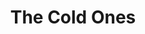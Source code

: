 ---
layout: product
product_id: 1419071258686
id: 1419071258686
title: The Cold Ones
body_html: >-
  <p>Taken in Tofino, BC during February of 2018.</p>

  <p>A great cabin weekend full of great people in the woods of Tofino is the story behind this photo. We ended up going for a long walk along the beach this day, but surprisingly going to the beach at night and stargazing were some of the most memorable moments of the trip.</p>

  <p> </p>
vendor: Connell McCarthy
product_type: Photo Print
created_at: 2018-08-22T19:56:58-04:00
handle: the-cold-ones
updated_at: 2022-01-18T10:42:36-05:00
published_at: 2018-08-22T19:38:24-04:00
template_suffix: ""
status: active
published_scope: global
tags: Batch 01, beach, ocean, Print, rain, water
admin_graphql_api_id: gid://shopify/Product/1419071258686
variants:
  - product_id: 1419071258686
    id: 39577232146494
    title: 8x10” / Full Colour
    price: "35.00"
    sku: CM-PP-B1-16-XXS-FC
    position: 1
    inventory_policy: deny
    compare_at_price: null
    fulfillment_service: manual
    inventory_management: null
    option1: 8x10”
    option2: Full Colour
    option3: null
    created_at: 2021-09-01T15:19:05-04:00
    updated_at: 2021-09-01T15:19:26-04:00
    taxable: true
    barcode: ""
    grams: 208
    image_id: 6301698883646
    weight: 0.208
    weight_unit: kg
    inventory_item_id: 41671672791102
    inventory_quantity: 0
    old_inventory_quantity: 0
    requires_shipping: true
    admin_graphql_api_id: gid://shopify/ProductVariant/39577232146494
  - product_id: 1419071258686
    id: 39577232179262
    title: 8x10” / Black & White
    price: "35.00"
    sku: CM-PP-B1-16-XXS-BW
    position: 2
    inventory_policy: deny
    compare_at_price: null
    fulfillment_service: manual
    inventory_management: null
    option1: 8x10”
    option2: Black & White
    option3: null
    created_at: 2021-09-01T15:19:05-04:00
    updated_at: 2021-09-01T15:19:26-04:00
    taxable: true
    barcode: ""
    grams: 208
    image_id: 6301698850878
    weight: 0.208
    weight_unit: kg
    inventory_item_id: 41671672823870
    inventory_quantity: 0
    old_inventory_quantity: 0
    requires_shipping: true
    admin_graphql_api_id: gid://shopify/ProductVariant/39577232179262
  - product_id: 1419071258686
    id: 39577232212030
    title: 8.5x11” / Full Colour
    price: "35.00"
    sku: CM-PP-B1-16-XS-FC
    position: 3
    inventory_policy: deny
    compare_at_price: null
    fulfillment_service: manual
    inventory_management: null
    option1: 8.5x11”
    option2: Full Colour
    option3: null
    created_at: 2021-09-01T15:19:05-04:00
    updated_at: 2021-09-01T15:19:26-04:00
    taxable: true
    barcode: ""
    grams: 208
    image_id: 6301698883646
    weight: 0.208
    weight_unit: kg
    inventory_item_id: 41671672856638
    inventory_quantity: 0
    old_inventory_quantity: 0
    requires_shipping: true
    admin_graphql_api_id: gid://shopify/ProductVariant/39577232212030
  - product_id: 1419071258686
    id: 39577232244798
    title: 8.5x11” / Black & White
    price: "35.00"
    sku: CM-PP-B1-16-XS-BW
    position: 4
    inventory_policy: deny
    compare_at_price: null
    fulfillment_service: manual
    inventory_management: null
    option1: 8.5x11”
    option2: Black & White
    option3: null
    created_at: 2021-09-01T15:19:05-04:00
    updated_at: 2021-09-01T15:19:27-04:00
    taxable: true
    barcode: ""
    grams: 208
    image_id: 6301698850878
    weight: 0.208
    weight_unit: kg
    inventory_item_id: 41671672889406
    inventory_quantity: 0
    old_inventory_quantity: 0
    requires_shipping: true
    admin_graphql_api_id: gid://shopify/ProductVariant/39577232244798
  - product_id: 1419071258686
    id: 39577232277566
    title: 13x19” / Full Colour
    price: "40.00"
    sku: CM-PP-B1-16-S-FC
    position: 5
    inventory_policy: deny
    compare_at_price: null
    fulfillment_service: manual
    inventory_management: null
    option1: 13x19”
    option2: Full Colour
    option3: null
    created_at: 2021-09-01T15:19:05-04:00
    updated_at: 2021-09-01T15:19:27-04:00
    taxable: true
    barcode: ""
    grams: 208
    image_id: 6301698883646
    weight: 0.208
    weight_unit: kg
    inventory_item_id: 41671672922174
    inventory_quantity: 0
    old_inventory_quantity: 0
    requires_shipping: true
    admin_graphql_api_id: gid://shopify/ProductVariant/39577232277566
  - product_id: 1419071258686
    id: 39577232310334
    title: 13x19” / Black & White
    price: "40.00"
    sku: CM-PP-B1-16-S-BW
    position: 6
    inventory_policy: deny
    compare_at_price: null
    fulfillment_service: manual
    inventory_management: null
    option1: 13x19”
    option2: Black & White
    option3: null
    created_at: 2021-09-01T15:19:05-04:00
    updated_at: 2021-09-01T15:19:27-04:00
    taxable: true
    barcode: ""
    grams: 208
    image_id: 6301698850878
    weight: 0.208
    weight_unit: kg
    inventory_item_id: 41671672954942
    inventory_quantity: 0
    old_inventory_quantity: 0
    requires_shipping: true
    admin_graphql_api_id: gid://shopify/ProductVariant/39577232310334
  - product_id: 1419071258686
    id: 39577232343102
    title: 16x20” / Full Colour
    price: "50.00"
    sku: CM-PP-B1-16-M-FC
    position: 7
    inventory_policy: deny
    compare_at_price: null
    fulfillment_service: manual
    inventory_management: null
    option1: 16x20”
    option2: Full Colour
    option3: null
    created_at: 2021-09-01T15:19:05-04:00
    updated_at: 2021-09-01T15:19:27-04:00
    taxable: true
    barcode: ""
    grams: 208
    image_id: 6301698883646
    weight: 0.208
    weight_unit: kg
    inventory_item_id: 41671672987710
    inventory_quantity: 0
    old_inventory_quantity: 0
    requires_shipping: true
    admin_graphql_api_id: gid://shopify/ProductVariant/39577232343102
  - product_id: 1419071258686
    id: 39577232375870
    title: 16x20” / Black & White
    price: "50.00"
    sku: CM-PP-B1-16-M-BW
    position: 8
    inventory_policy: deny
    compare_at_price: null
    fulfillment_service: manual
    inventory_management: null
    option1: 16x20”
    option2: Black & White
    option3: null
    created_at: 2021-09-01T15:19:05-04:00
    updated_at: 2021-09-01T15:19:27-04:00
    taxable: true
    barcode: ""
    grams: 208
    image_id: 6301698850878
    weight: 0.208
    weight_unit: kg
    inventory_item_id: 41671673020478
    inventory_quantity: 0
    old_inventory_quantity: 0
    requires_shipping: true
    admin_graphql_api_id: gid://shopify/ProductVariant/39577232375870
  - product_id: 1419071258686
    id: 39577232408638
    title: 20x24” / Full Colour
    price: "60.00"
    sku: CM-PP-B1-16-L-FC
    position: 9
    inventory_policy: deny
    compare_at_price: null
    fulfillment_service: manual
    inventory_management: null
    option1: 20x24”
    option2: Full Colour
    option3: null
    created_at: 2021-09-01T15:19:05-04:00
    updated_at: 2021-09-01T15:19:27-04:00
    taxable: true
    barcode: ""
    grams: 208
    image_id: 6301698883646
    weight: 0.208
    weight_unit: kg
    inventory_item_id: 41671673053246
    inventory_quantity: 0
    old_inventory_quantity: 0
    requires_shipping: true
    admin_graphql_api_id: gid://shopify/ProductVariant/39577232408638
  - product_id: 1419071258686
    id: 39577232441406
    title: 20x24” / Black & White
    price: "60.00"
    sku: CM-PP-B1-16-L-BW
    position: 10
    inventory_policy: deny
    compare_at_price: null
    fulfillment_service: manual
    inventory_management: null
    option1: 20x24”
    option2: Black & White
    option3: null
    created_at: 2021-09-01T15:19:05-04:00
    updated_at: 2021-09-01T15:19:27-04:00
    taxable: true
    barcode: ""
    grams: 208
    image_id: 6301698850878
    weight: 0.208
    weight_unit: kg
    inventory_item_id: 41671673086014
    inventory_quantity: 0
    old_inventory_quantity: 0
    requires_shipping: true
    admin_graphql_api_id: gid://shopify/ProductVariant/39577232441406
  - product_id: 1419071258686
    id: 39577232474174
    title: 20x30” / Full Colour
    price: "70.00"
    sku: CM-PP-B1-16-XL-FC
    position: 11
    inventory_policy: deny
    compare_at_price: null
    fulfillment_service: manual
    inventory_management: null
    option1: 20x30”
    option2: Full Colour
    option3: null
    created_at: 2021-09-01T15:19:05-04:00
    updated_at: 2021-09-01T15:19:27-04:00
    taxable: true
    barcode: ""
    grams: 208
    image_id: 6301698883646
    weight: 0.208
    weight_unit: kg
    inventory_item_id: 41671673118782
    inventory_quantity: 0
    old_inventory_quantity: 0
    requires_shipping: true
    admin_graphql_api_id: gid://shopify/ProductVariant/39577232474174
  - product_id: 1419071258686
    id: 39577232506942
    title: 20x30” / Black & White
    price: "70.00"
    sku: CM-PP-B1-16-XL-BW
    position: 12
    inventory_policy: deny
    compare_at_price: null
    fulfillment_service: manual
    inventory_management: null
    option1: 20x30”
    option2: Black & White
    option3: null
    created_at: 2021-09-01T15:19:05-04:00
    updated_at: 2021-09-01T15:19:27-04:00
    taxable: true
    barcode: ""
    grams: 208
    image_id: 6301698850878
    weight: 0.208
    weight_unit: kg
    inventory_item_id: 41671673151550
    inventory_quantity: 0
    old_inventory_quantity: 0
    requires_shipping: true
    admin_graphql_api_id: gid://shopify/ProductVariant/39577232506942
  - product_id: 1419071258686
    id: 39577232539710
    title: 24x36” / Full Colour
    price: "90.00"
    sku: CM-PP-B1-16-XXL-FC
    position: 13
    inventory_policy: deny
    compare_at_price: null
    fulfillment_service: manual
    inventory_management: null
    option1: 24x36”
    option2: Full Colour
    option3: null
    created_at: 2021-09-01T15:19:05-04:00
    updated_at: 2021-09-01T15:19:27-04:00
    taxable: true
    barcode: ""
    grams: 208
    image_id: 6301698883646
    weight: 0.208
    weight_unit: kg
    inventory_item_id: 41671673184318
    inventory_quantity: 0
    old_inventory_quantity: 0
    requires_shipping: true
    admin_graphql_api_id: gid://shopify/ProductVariant/39577232539710
  - product_id: 1419071258686
    id: 39577232572478
    title: 24x36” / Black & White
    price: "90.00"
    sku: CM-PP-B1-16-XXL-BW
    position: 14
    inventory_policy: deny
    compare_at_price: null
    fulfillment_service: manual
    inventory_management: null
    option1: 24x36”
    option2: Black & White
    option3: null
    created_at: 2021-09-01T15:19:05-04:00
    updated_at: 2021-09-01T15:19:27-04:00
    taxable: true
    barcode: ""
    grams: 208
    image_id: 6301698850878
    weight: 0.208
    weight_unit: kg
    inventory_item_id: 41671673217086
    inventory_quantity: 0
    old_inventory_quantity: 0
    requires_shipping: true
    admin_graphql_api_id: gid://shopify/ProductVariant/39577232572478
  - product_id: 1419071258686
    id: 39577232605246
    title: 30x40” / Full Colour
    price: "100.00"
    sku: CM-PP-B1-16-XXXL-FC
    position: 15
    inventory_policy: deny
    compare_at_price: null
    fulfillment_service: manual
    inventory_management: null
    option1: 30x40”
    option2: Full Colour
    option3: null
    created_at: 2021-09-01T15:19:05-04:00
    updated_at: 2021-09-01T15:19:27-04:00
    taxable: true
    barcode: ""
    grams: 208
    image_id: 6301698883646
    weight: 0.208
    weight_unit: kg
    inventory_item_id: 41671673249854
    inventory_quantity: 0
    old_inventory_quantity: 0
    requires_shipping: true
    admin_graphql_api_id: gid://shopify/ProductVariant/39577232605246
  - product_id: 1419071258686
    id: 39577232638014
    title: 30x40” / Black & White
    price: "100.00"
    sku: CM-PP-B1-16-XXXL-BW
    position: 16
    inventory_policy: deny
    compare_at_price: null
    fulfillment_service: manual
    inventory_management: null
    option1: 30x40”
    option2: Black & White
    option3: null
    created_at: 2021-09-01T15:19:05-04:00
    updated_at: 2021-09-01T15:19:27-04:00
    taxable: true
    barcode: ""
    grams: 208
    image_id: 6301698850878
    weight: 0.208
    weight_unit: kg
    inventory_item_id: 41671673282622
    inventory_quantity: 0
    old_inventory_quantity: 0
    requires_shipping: true
    admin_graphql_api_id: gid://shopify/ProductVariant/39577232638014
options:
  - product_id: 1419071258686
    id: 1948211085374
    name: Size
    position: 1
    values:
      - 8x10”
      - 8.5x11”
      - 13x19”
      - 16x20”
      - 20x24”
      - 20x30”
      - 24x36”
      - 30x40”
  - product_id: 1419071258686
    id: 8590060093502
    name: Color
    position: 2
    values:
      - Full Colour
      - Black & White
images:
  - product_id: 1419071258686
    id: 6301698883646
    position: 1
    created_at: 2019-03-17T13:07:38-04:00
    updated_at: 2019-10-20T18:44:16-04:00
    alt: null
    width: 1000
    height: 1500
    src: https://cdn.shopify.com/s/files/1/1624/2355/products/CM---The-Cold-Ones-_Product-Mockup-2019.jpg?v=1571611456
    variant_ids:
      - 39577232146494
      - 39577232212030
      - 39577232277566
      - 39577232343102
      - 39577232408638
      - 39577232474174
      - 39577232539710
      - 39577232605246
    admin_graphql_api_id: gid://shopify/ProductImage/6301698883646
  - product_id: 1419071258686
    id: 6301698850878
    position: 2
    created_at: 2019-03-17T13:07:36-04:00
    updated_at: 2019-10-20T18:44:16-04:00
    alt: null
    width: 1000
    height: 1500
    src: https://cdn.shopify.com/s/files/1/1624/2355/products/CM---The-Cold-Ones-_Product-Mockup-2019_-B_W.jpg?v=1571611456
    variant_ids:
      - 39577232179262
      - 39577232244798
      - 39577232310334
      - 39577232375870
      - 39577232441406
      - 39577232506942
      - 39577232572478
      - 39577232638014
    admin_graphql_api_id: gid://shopify/ProductImage/6301698850878
  - product_id: 1419071258686
    id: 28230376194110
    position: 3
    created_at: 2021-05-04T21:06:25-04:00
    updated_at: 2021-05-04T21:06:25-04:00
    alt: null
    width: 2000
    height: 1800
    src: https://cdn.shopify.com/s/files/1/1624/2355/products/PAR_02_0001_e8ba5e20-44af-425e-9061-57980ea12b31.png?v=1620176785
    variant_ids: []
    admin_graphql_api_id: gid://shopify/ProductImage/28230376194110
image:
  product_id: 1419071258686
  id: 6301698883646
  position: 1
  created_at: 2019-03-17T13:07:38-04:00
  updated_at: 2019-10-20T18:44:16-04:00
  alt: null
  width: 1000
  height: 1500
  src: https://cdn.shopify.com/s/files/1/1624/2355/products/CM---The-Cold-Ones-_Product-Mockup-2019.jpg?v=1571611456
  variant_ids:
    - 39577232146494
    - 39577232212030
    - 39577232277566
    - 39577232343102
    - 39577232408638
    - 39577232474174
    - 39577232539710
    - 39577232605246
  admin_graphql_api_id: gid://shopify/ProductImage/6301698883646

---